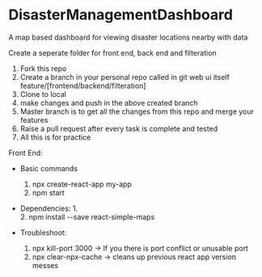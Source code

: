 # DisasterManagementDashboard
A map based dashboard for viewing disaster locations nearby with data

Create a seperate folder for front end, back end and filteration

1. Fork this repo
2. Create a branch in your personal repo called in git web ui itself
feature/[frontend/backend/filteration]
3. Clone to local
4. make changes and push in the above created branch
5. Master branch is to get all the changes from this repo and merge your
features
6. Raise a pull request after every task is complete and tested
7. All this is for practice


Front End:
  - Basic commands
    1. npx create-react-app my-app  
    2. npm start
    
  - Dependencies:
    1.  
    2. npm install --save react-simple-maps
    
  - Troubleshoot:
    1. npx kill-port 3000  -> If you there is port conflict or unusable port
    2. npx clear-npx-cache   -> cleans up previous react app version messes


